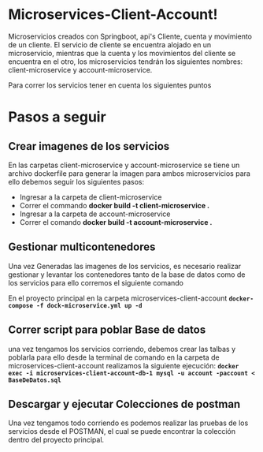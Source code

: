 # Microservices-Client-Account!

Microservicios creados con Springboot, api's  Cliente, cuenta y movimiento de un cliente.
El servicio de cliente se encuentra alojado en un microservicio, mientras que la cuenta y los movimientos del cliente se encuentra en el otro, los microservicios tendrán los siguientes nombres: client-microservice y account-microservice.

Para correr los servicios tener en cuenta los siguientes puntos


# Pasos a seguir

## Crear imagenes de los servicios

En las carpetas client-microservice y account-microservice se tiene un archivo dockerfile para generar la imagen para ambos microservicios para ello debemos seguir los siguientes pasos:

 - Ingresar a la carpeta de client-microservice
 - Correr el commando **docker build -t client-microservice  .**
 - Ingresar a la carpeta de account-microservice
 - Correr el comando **docker build -t account-microservice  .**

## Gestionar multicontenedores
Una vez Generadas las imagenes de los servicios, es necesario realizar  gestionar y levantar los contenedores tanto de la base de datos como de los servicios para ello corremos el siguiente comando
 
En el proyecto principal en la carpeta microservices-client-account
  **`docker-compose -f dock-microservice.yml up -d`**

## Correr script para poblar Base de datos

una vez tengamos los servicios corriendo, debemos crear las talbas y poblarla para ello desde la terminal de comando en la carpeta de microservices-client-account realizamos la siguiente ejecución:
 **`docker exec -i microservices-client-account-db-1 mysql -u account -paccount < BaseDeDatos.sql`**

## Descargar y ejecutar Colecciones de postman
Una vez tengamos todo corriendo es podemos realizar las pruebas de los servicios desde el POSTMAN, el cual se puede encontrar la colección dentro del proyecto principal.





